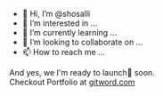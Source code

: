 - 👋 Hi, I’m @shosalli
- 👀 I’m interested in ...
- 🌱 I’m currently learning ...
- 💞️ I’m looking to collaborate on ...
- 📫 How to reach me ...

<!---
shosalli/shosalli is a ✨ special ✨ repository because its `README.md` (this file) appears on your GitHub profile.
You can click the Preview link to take a look at your changes.
--->
And yes, we I'm ready to launch🚀 soon.
<br />
Checkout Portfolio at [gitword.com](https://gitword.com)
